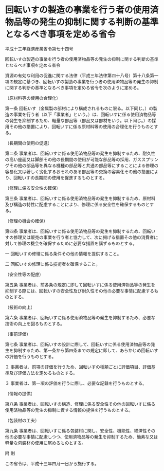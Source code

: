 # 回転いすの製造の事業を行う者の使用済物品等の発生の抑制に関する判断の基準となるべき事項を定める省令

平成十三年経済産業省令第七十四号

回転いすの製造の事業を行う者の使用済物品等の発生の抑制に関する判断の基準となるべき事項を定める省令

資源の有効な利用の促進に関する法律（平成三年法律第四十八号）第十八条第一項の規定に基づき、回転いすの製造の事業を行う者の使用済物品等の発生の抑制に関する判断の基準となるべき事項を定める省令を次のように定める。

（原材料等の使用の合理化）

第一条 回転いす（金属製の部材により構成されるものに限る。以下同じ。）の製造の事業を行う者（以下「事業者」という。）は、回転いすに係る使用済物品等の発生を抑制するため、軽量な部品等（部品又は部材をいう。以下同じ。）の採用その他の措置により、回転いすに係る原材料等の使用の合理化を行うものとする。

（長期間の使用の促進）

第二条 事業者は、回転いすに係る使用済物品等の発生を抑制するため、耐久性の高い座面又は脚部その他の長期間の使用が可能な部品等の採用、ガススプリングその他の部品等を異なる機種の部品等と共通の部品等にすることによる修理の容易化又は著しく劣化するおそれのある部品等の交換の容易化その他の措置により、回転いすの長期間の使用を促進するものとする。

（修理に係る安全性の確保）

第三条 事業者は、回転いすに係る使用済物品等の発生を抑制するため、原材料及び構造の特性に配慮することにより、修理に係る安全性を確保するものとする。

（修理の機会の確保）

第四条 事業者は、回転いすに係る使用済物品等の発生を抑制するため、回転いすの修理又は販売の事業を行う者と協力して、次に掲げる措置その他の消費者に対して修理の機会を確保するために必要な措置を講ずるものとする。

一 回転いすの修理に係る条件その他の情報を提供すること。

二 回転いすの修理に係る技術者を確保すること。

（安全性等の配慮）

第五条 事業者は、前各条の規定に即して回転いすに係る使用済物品等の発生を抑制する際には、回転いすの安全性及び耐久性その他の必要な事情に配慮するものとする。

（技術の向上）

第六条 事業者は、回転いすに係る使用済物品等の発生を抑制するため、必要な技術の向上を図るものとする。

（事前評価）

第七条 事業者は、回転いすの設計に際して、回転いすに係る使用済物品等の発生を抑制するため、第一条から第四条までの規定に即して、あらかじめ回転いすの評価を行うものとする。

２ 事業者は、前項の評価を行うため、回転いすの種類ごとに評価項目、評価基準及び評価方法を定めるものとする。

３ 事業者は、第一項の評価を行うに際し、必要な記録を行うものとする。

（情報の提供）

第八条 事業者は、回転いすの構造、修理に係る安全性その他の回転いすに係る使用済物品等の発生の抑制に資する情報の提供を行うものとする。

（包装材の工夫）

第九条 事業者は、回転いすに係る包装材に関し、安全性、機能性、経済性その他の必要な事情に配慮しつつ、使用済物品等の発生を抑制するため、簡素な又は軽量な包装材の使用に努めるものとする。

附 則

この省令は、平成十三年四月一日から施行する。
